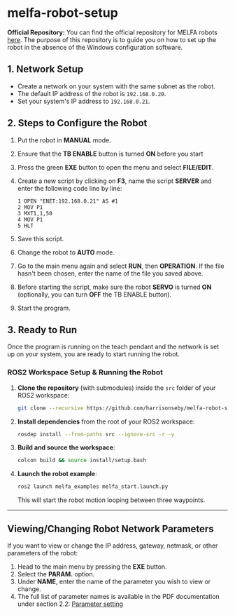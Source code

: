 # melfa-robot-setup

**Official Repository:**
You can find the official repository for MELFA robots [here](https://github.com/Mitsubishi-Electric-Asia/melfa_ros2_driver.git). The purpose of this repository is to guide you on how to set up the robot in the absence of the Windows configuration software.

## 1. Network Setup

- Create a network on your system with the same subnet as the robot.
- The default IP address of the robot is `192.168.0.20`.
- Set your system's IP address to `192.168.0.21`.

## 2. Steps to Configure the Robot

1. Put the robot in **MANUAL** mode.
2. Ensure that the **TB ENABLE** button is turned **ON** before you start
3. Press the green **EXE** button to open the menu and select **FILE/EDIT**.
4. Create a new script by clicking on **F3**, name the script **SERVER** and enter the following code line by line:

    ```
    1 OPEN "ENET:192.168.0.21" AS #1
    2 MOV P1
    3 MXT1,1,50
    4 MOV P1
    5 HLT
    ```

5. Save this script.
6. Change the robot to **AUTO** mode.
7. Go to the main menu again and select **RUN**, then **OPERATION**. If the file hasn't been chosen, enter the name of the file you saved above.
8. Before starting the script, make sure the robot **SERVO** is turned **ON** (optionally, you can turn **OFF** the TB ENABLE button).
9. Start the program.

## 3. Ready to Run

Once the program is running on the teach pendant and the network is set up on your system, you are ready to start running the robot.

### ROS2 Workspace Setup & Running the Robot

1. **Clone the repository** (with submodules) inside the `src` folder of your ROS2 workspace:
   ```bash
   git clone --recursive https://github.com/harrisonseby/melfa-robot-setup.git
   ```

2. **Install dependencies** from the root of your ROS2 workspace:
   ```bash
   rosdep install --from-paths src --ignore-src -r -y
   ```

3. **Build and source the workspace**:
   ```bash
   colcon build && source install/setup.bash
   ```

4. **Launch the robot example**:
   ```bash
   ros2 launch melfa_examples melfa_start.launch.py
   ```
   This will start the robot motion looping between three waypoints.

---

## Viewing/Changing Robot Network Parameters

If you want to view or change the IP address, gateway, netmask, or other parameters of the robot:

1. Head to the main menu by pressing the **EXE** button.
2. Select the **PARAM.** option.
3. Under **NAME**, enter the name of the parameter you wish to view or change.
4. The full list of parameter names is available in the PDF documentation under section 2.2: [Parameter setting](/docs/BFPA3379.pdf)

